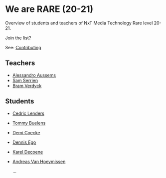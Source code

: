 # We are RARE (20-21)

Overview of students and teachers of NxT Media Technology Rare level 20-21.

Join the list?

See: [Contributing](./CONTRIBUTING.md)

## Teachers

- [Alessandro Aussems](./people/alessandro_aussems.md)
- [Sam Serrien](./people/sam_serrien.md)
- [Bram Verdyck](./people/bram_verdyck.md)

## Students

- [Cedric Lenders](./people/cedric_lenders.md)
- [Tommy Buelens](./people/tommy_buelens.md)
- [Demi Coecke](./people/demi_coecke.md)
- [Dennis Ego](./people/dennis_ego.md)
- [Karel Decoene](./people/karel_decoene.md)
- [Andreas Van Hoeymissen](./people/andreas_van_hoeymissen.md)

  ...
